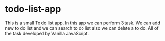 # todo-list-app
This is a small To do list app. In this app we can perform 3 task. We can add new to do list and we can search to do list also we can delete a to do. All of the task developed by Vanilla JavaScript.
